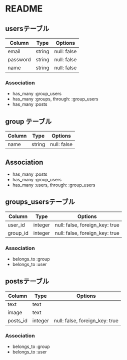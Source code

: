 # README

## usersテーブル
|Column|Type|Options|
|------|----|-------|
|email|string|null: false|
|password|string|null: false|
|name|string|null: false|
### Association
- has_many :group_users
- has_many :groups,  through:  :group_users
- has_many :posts

## group テーブル
|Column|Type|Options|
|------|----|-------|
|name|string|null: false|

## Association
- has_many :posts
- has_many :group_users
- has_many  :users,  through:  :group_users


## groups_usersテーブル

|Column|Type|Options|
|------|----|-------|
|user_id|integer|null: false, foreign_key: true|
|group_id|integer|null: false, foreign_key: true|

### Association
- belongs_to :group
- belongs_to :user

## postsテーブル
|Column|Type|Options|
|------|----|-------|
|text|text|
|image|text|
|posts_id|integer|null: false, foreign_key: true|

### Association
- belongs_to :group
- belongs_to :user
